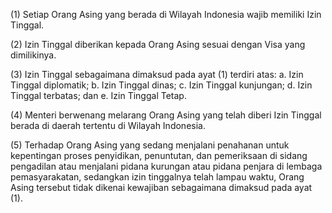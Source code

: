 (1) Setiap Orang Asing yang berada di Wilayah Indonesia wajib memiliki Izin Tinggal.

(2) Izin Tinggal diberikan kepada Orang Asing sesuai dengan Visa yang dimilikinya.

(3) Izin Tinggal sebagaimana dimaksud pada ayat (1) terdiri atas:
    a. Izin Tinggal diplomatik;
    b. Izin Tinggal dinas;
    c. Izin Tinggal kunjungan;
    d. Izin Tinggal terbatas; dan
    e. Izin Tinggal Tetap.

(4) Menteri berwenang melarang Orang Asing yang telah diberi Izin Tinggal berada di daerah tertentu di Wilayah Indonesia.

(5) Terhadap Orang Asing yang sedang menjalani penahanan untuk kepentingan proses penyidikan, penuntutan, dan pemeriksaan di sidang pengadilan atau menjalani pidana kurungan atau pidana penjara di lembaga pemasyarakatan, sedangkan izin tinggalnya telah lampau waktu, Orang Asing tersebut tidak dikenai kewajiban sebagaimana dimaksud pada ayat (1).